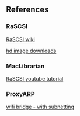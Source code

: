 ## References


### RaSCSI
[RaSCSI wiki](https://github.com/akuker/RASCSI/wiki)

[hd image downloads](https://macintoshgarden.org/apps/rascsi-reloaded)

### MacLibrarian
[RaSCSI youtube tutorial](https://www.youtube.com/watch?v=-qRG-0Pne-I&ab_channel=MacintoshLibrarian)

### ProxyARP
[wifi bridge - with subnetting](https://raspberrypi.stackexchange.com/questions/88954/workaround-for-a-wifi-bridge-on-a-raspberry-pi-with-proxy-arp/88955#88955)


